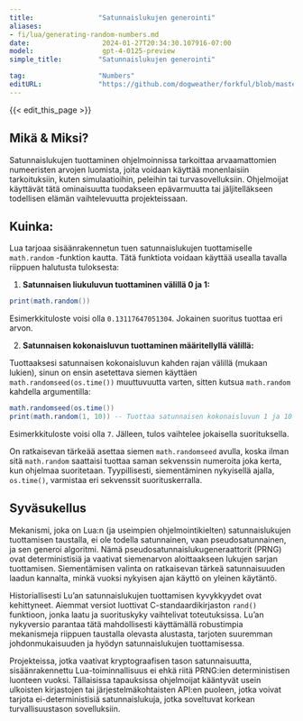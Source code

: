 ```yaml
---
title:                "Satunnaislukujen generointi"
aliases:
- fi/lua/generating-random-numbers.md
date:                  2024-01-27T20:34:30.107916-07:00
model:                 gpt-4-0125-preview
simple_title:         "Satunnaislukujen generointi"

tag:                  "Numbers"
editURL:              "https://github.com/dogweather/forkful/blob/master/content/fi/lua/generating-random-numbers.md"
---
```


{{< edit_this_page >}}

## Mikä & Miksi?

Satunnaislukujen tuottaminen ohjelmoinnissa tarkoittaa arvaamattomien numeeristen arvojen luomista, joita voidaan käyttää monenlaisiin tarkoituksiin, kuten simulaatioihin, peleihin tai turvasovelluksiin. Ohjelmoijat käyttävät tätä ominaisuutta tuodakseen epävarmuutta tai jäljitelläkseen todellisen elämän vaihtelevuutta projekteissaan.

## Kuinka:

Lua tarjoaa sisäänrakennetun tuen satunnaislukujen tuottamiselle `math.random` -funktion kautta. Tätä funktiota voidaan käyttää usealla tavalla riippuen halutusta tuloksesta:

1. **Satunnaisen liukuluvun tuottaminen välillä 0 ja 1:**

```Lua
print(math.random())
```

Esimerkkituloste voisi olla `0.13117647051304`. Jokainen suoritus tuottaa eri arvon.

2. **Satunnaisen kokonaisluvun tuottaminen määritellyllä välillä:**

Tuottaaksesi satunnaisen kokonaisluvun kahden rajan välillä (mukaan lukien), sinun on ensin asetettava siemen käyttäen `math.randomseed(os.time())` muuttuvuutta varten, sitten kutsua `math.random` kahdella argumentilla:

```Lua
math.randomseed(os.time())
print(math.random(1, 10)) -- Tuottaa satunnaisen kokonaisluvun 1 ja 10 välillä
```

Esimerkkituloste voisi olla `7`. Jälleen, tulos vaihtelee jokaisella suorituksella.

On ratkaisevan tärkeää asettaa siemen `math.randomseed` avulla, koska ilman sitä `math.random` saattaisi tuottaa saman sekvenssin numeroita joka kerta, kun ohjelmaa suoritetaan. Tyypillisesti, siementäminen nykyisellä ajalla, `os.time()`, varmistaa eri sekvenssit suorituskerralla.

## Syväsukellus

Mekanismi, joka on Lua:n (ja useimpien ohjelmointikielten) satunnaislukujen tuottamisen taustalla, ei ole todella satunnainen, vaan pseudosatunnainen, ja sen generoi algoritmi. Nämä pseudosatunnaislukugeneraattorit (PRNG) ovat deterministisiä ja vaativat siemenarvon aloittaakseen lukujen sarjan tuottamisen. Siementämisen valinta on ratkaisevan tärkeä satunnaisuuden laadun kannalta, minkä vuoksi nykyisen ajan käyttö on yleinen käytäntö.

Historiallisesti Lu’an satunnaislukujen tuottamisen kyvykkyydet ovat kehittyneet. Aiemmat versiot luottivat C-standaardikirjaston `rand()` funktioon, jonka laatu ja suorituskyky vaihtelivat toteutuksissa. Lu’an nykyversio parantaa tätä mahdollisesti käyttämällä robustimpia mekanismeja riippuen taustalla olevasta alustasta, tarjoten suuremman johdonmukaisuuden ja hyödyn satunnaislukujen tuottamisessa. 

Projekteissa, jotka vaativat kryptograafisen tason satunnaisuutta, sisäänrakennettu Lua-toiminnallisuus ei ehkä riitä PRNG:ien deterministisen luonteen vuoksi. Tällaisissa tapauksissa ohjelmoijat kääntyvät usein ulkoisten kirjastojen tai järjestelmäkohtaisten API:en puoleen, jotka voivat tarjota ei-deterministisiä satunnaislukuja, jotka soveltuvat korkean turvallisuustason sovelluksiin.
